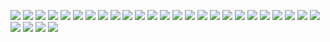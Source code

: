 ![](https://waylonwalker.com/stories/using-my-notes-bash.png)
![](https://waylonwalker.com/stories/want-to-break-into-data-science-start-building.png)
![](https://waylonwalker.com/stories/use-venv.png)
![](https://waylonwalker.com/stories/shrare-knowledge-dont-hold-tight.png)
![](https://waylonwalker.com/stories/three-ds-openings.png)
![](https://waylonwalker.com/stories/running-ci-for-hacktoberfest-kedro.png)
![](https://waylonwalker.com/stories/share-knowledge-someone-needs.png)
![](https://waylonwalker.com/stories/quick-tdb.png)
![](https://waylonwalker.com/stories/progress-over-perfection-comment.png)
![](https://waylonwalker.com/stories/practice-in-small-increments-big-impact.png)
![](https://waylonwalker.com/stories/practice-learning-new-takes-lots.png)
![](https://waylonwalker.com/stories/power-is-nothing-without-control.png)
![](https://waylonwalker.com/stories/practice-adjacent-technology-change-thinking.png)
![](https://waylonwalker.com/stories/new-post-fix-git-commit-author.png)
![](https://waylonwalker.com/stories/new-post-k166.png)
![](https://waylonwalker.com/stories/new-post-designing-kedro-router.png)
![](https://waylonwalker.com/stories/kedro-run-only-missing.png)
![](https://waylonwalker.com/stories/kedro-5680-merged.png)
![](https://waylonwalker.com/stories/kedro-pull-568-nearly-complete.png)
![](https://waylonwalker.com/stories/kedro-2-new-issues.png)
![](https://waylonwalker.com/stories/itertools.product-cars-regions.png)
![](https://waylonwalker.com/stories/kedro-0_16_6-released.png)
![](https://waylonwalker.com/stories/hacktoberfest-2020-kedro-538-tests-pass.png)
![](https://waylonwalker.com/stories/im-in-second-brain-list.png)
![](https://waylonwalker.com/stories/discovered-social-cards.png)
![](https://waylonwalker.com/stories/find-kedro-de1-contributor.png)
![](https://waylonwalker.com/stories/disable-base-pip.png)
![](https://waylonwalker.com/stories/TIL-xyours-xtheirs.png)
![](https://waylonwalker.com/stories/TIL-kedro-sorts-nodes.png)
